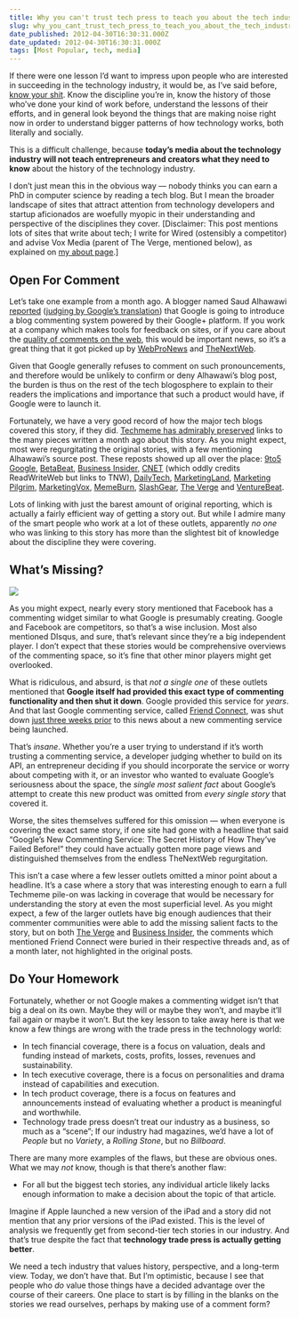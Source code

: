 ```yaml
---
title: Why you can't trust tech press to teach you about the tech industry
slug: why_you_cant_trust_tech_press_to_teach_you_about_the_tech_industry
date_published: 2012-04-30T16:30:31.000Z
date_updated: 2012-04-30T16:30:31.000Z
tags: [Most Popular, tech, media]
---
```


If there were one lesson I’d want to impress upon people who are interested in succeeding in the technology industry, it would be, as I’ve said before, [know your shit](/2010/04/ten-years-of-twitter-ads). Know the discipline you’re in, know the history of those who’ve done your kind of work before, understand the lessons of their efforts, and in general look beyond the things that are making noise right now in order to understand bigger patterns of how technology works, both literally and socially.

This is a difficult challenge, because **today’s media about the technology industry will not teach entrepreneurs and creators what they need to know** about the history of the technology industry.

I don’t just mean this in the obvious way — nobody thinks you can earn a PhD in computer science by reading a tech blog. But I mean the broader landscape of sites that attract attention from technology developers and startup aficionados are woefully myopic in their understanding and perspective of the disciplines they cover. [Disclaimer: This post mentions lots of sites that write about tech; I write for Wired (ostensibly a competitor) and advise Vox Media (parent of The Verge, mentioned below), as explained on [my about page](/about).]

## Open For Comment

Let’s take one example from a month ago. A blogger named Saud Alhawawi [reported](http://www.tech-wd.com/wd/2012/03/26/google-days-info/) ([judging by Google’s translation](http://translate.google.com/translate?sl=ar&amp;tl=en&amp;js=n&amp;prev=_t&amp;hl=en&amp;ie=UTF-8&amp;layout=2&amp;eotf=1&amp;u=http%3A%2F%2Fwww.tech-wd.com%2Fwd%2F2012%2F03%2F26%2Fgoogle-days-info%2F&amp;act=url)) that Google is going to introduce a blog commenting system powered by their Google+ platform. If you work at a company which makes tools for feedback on sites, or if you care about the [quality of comments on the web](/2011/07/20/if_your_websites_full_of_assholes_its_your_fault-2/), this would be important news, so it’s a great thing that it got picked up by [WebProNews](http://www.webpronews.com/google-may-be-preparing-their-own-third-party-commenting-platform-2012-03) and [TheNextWeb](http://thenextweb.com/google/2012/03/27/google-to-launch-third-party-commenting-platform-to-rival-facebook/).

Given that Google generally refuses to comment on such pronouncements, and therefore would be unlikely to confirm or deny Alhawawi’s blog post, the burden is thus on the rest of the tech blogosphere to explain to their readers the implications and importance that such a product would have, if Google were to launch it.

Fortunately, we have a very good record of how the major tech blogs covered this story, if they did. [Techmeme has admirably preserved](http://www.techmeme.com/120327/p19#a120327p19) links to the many pieces written a month ago about this story. As you might expect, most were regurgitating the original stories, with a few mentioning Alhawawi’s source post. These reposts showed up all over the place: [9to5 Google](http://9to5google.com/2012/03/27/google-working-on-new-commenting-platform-to-rival-facebook/), [BetaBeat](http://www.betabeat.com/2012/03/27/google-continues-its-push-into-social-with-new-third-party-commenting-platform/), [Business Insider](http://www.businessinsider.com/google-is-launching-a-commenting-system-to-rival-facebook-2012-3), [CNET](http://news.cnet.com/8301-30685_3-57405079-264/why-each-google-comment-should-get-its-own-web-address/) (which oddly credits ReadWriteWeb but links to TNW), [DailyTech](http://www.dailytech.com/article.aspx?newsid=24319), [MarketingLand](http://marketingland.com/rumor-google-launching-third-party-commenting-system-to-compete-with-facebook-8762), [Marketing Pilgrim](http://www.marketingpilgrim.com/2012/03/google-developing-me-too-commenting-platform.html), [MarketingVox](http://www.marketingvox.com/search-marketers-eye-reported-commenting-system-from-google-050869/), [MemeBurn](http://memeburn.com/2012/03/google-to-go-into-third-party-comments/), [SlashGear](http://www.slashgear.com/google-comments-system-tipped-to-rival-facebook-27220229/), [The Verge](http://www.theverge.com/2012/3/27/2905517/google-blog-comment-system) and [VentureBeat](http://venturebeat.com/2012/03/27/google-commenting-system/).

Lots of linking with just the barest amount of original reporting, which is actually a fairly efficient way of getting a story out. But while I admire many of the smart people who work at a lot of these outlets, apparently *no one* who was linking to this story has more than the slightest bit of knowledge about the discipline they were covering.

## What’s Missing?

[![](https://cdn.glitch.global/c4e475b2-a54e-47e0-973c-ed0bd1b46262/1_friend_connect_image.jpg?v=1670723466768)](http://googleblog.blogspot.com/2008/05/friend-connected-web.html "Google Friend Conenct")

As you might expect, nearly every story mentioned that Facebook has a commenting widget similar to what Google is presumably creating. Google and Facebook are competitors, so that’s a wise inclusion. Most also mentioned DIsqus, and sure, that’s relevant since they’re a big independent player. I don’t expect that these stories would be comprehensive overviews of the commenting space, so it’s fine that other minor players might get overlooked.

What is ridiculous, and absurd, is that *not a single one* of these outlets mentioned that **Google itself had provided this exact type of commenting functionality and then shut it down**. Google provided this service for *years*. And that last Google commenting service, called [Friend Connect](https://developers.google.com/friend-connect/), was shut down [just three weeks prior](http://support.google.com/friendconnect/bin/answer.py?hl=en&amp;answer=2440229) to this news about a new commenting service being launched.

That’s *insane*. Whether you’re a user trying to understand if it’s worth trusting a commenting service, a developer judging whether to build on its API, an entrepreneur deciding if you should incorporate the service or worry about competing with it, or an investor who wanted to evaluate Google’s seriousness about the space, the *single most salient fact* about Google’s attempt to create this new product was omitted from *every single story* that covered it.

Worse, the sites themselves suffered for this omission — when everyone is covering the exact same story, if one site had gone with a headline that said “Google’s New Commenting Service: The Secret History of How They’ve Failed Before!” they could have actually gotten more page views and distinguished themselves from the endless TheNextWeb regurgitation.

This isn’t a case where a few lesser outlets omitted a minor point about a headline. It’s a case where a story that was interesting enough to earn a full Techmeme pile-on was lacking in coverage that would be necessary for understanding the story at even the most superficial level. As you might expect, a few of the larger outlets have big enough audiences that their commenter communities were able to add the missing salient facts to the story, but on both [The Verge](http://www.theverge.com/2012/3/27/2905517/google-blog-comment-system#96786319) and [Business Insider](http://www.businessinsider.com/google-is-launching-a-commenting-system-to-rival-facebook-2012-3?comments=all#comment-4f71b1ac69bedd707000000d), the comments which mentioned Friend Connect were buried in their respective threads and, as of a month later, not highlighted in the original posts.

## Do Your Homework

Fortunately, whether or not Google makes a commenting widget isn’t that big a deal on its own. Maybe they will or maybe they won’t, and maybe it’ll fail again or maybe it won’t. But the key lesson to take away here is that we know a few things are wrong with the trade press in the technology world:

- In tech financial coverage, there is a focus on valuation, deals and funding instead of markets, costs, profits, losses, revenues and sustainability.
- In tech executive coverage, there is a focus on personalities and drama instead of capabilities and execution.
- In tech product coverage, there is a focus on features and announcements instead of evaluating whether a product is meaningful and worthwhile.
- Technology trade press doesn’t treat our industry as a business, so much as a “scene”; If our industry had magazines, we’d have a lot of *People* but no *Variety*, a *Rolling Stone*, but no *Billboard*.

There are many more examples of the flaws, but these are obvious ones. What we may *not* know, though is that there’s another flaw:
- For all but the biggest tech stories, any individual article likely lacks enough information to make a decision about the topic of that article.

Imagine if Apple launched a new version of the iPad and a story did not mention that any prior versions of the iPad existed. This is the level of analysis we frequently get from second-tier tech stories in our industry. And that’s true despite the fact that **technology trade press is actually getting better**.

We need a tech industry that values history, perspective, and a long-term view. Today, we don’t have that. But I’m optimistic, because I see that people who *do* value those things have a decided advantage over the course of their careers. One place to start is by filling in the blanks on the stories we read ourselves, perhaps by making use of a comment form?
